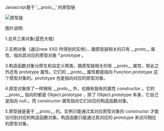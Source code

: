 Javascript基于 ‘\_\_proto\_\_’ 的原型链

![原型链](http://course-image.qiniudn.com/js_intermediate_proto_link_map.jpg)

图片说明:

1.总共三类对象(蓝色大框)

2.实例对象（通过new XX() 所得到的实例），跟原型链相关的只有 \_\_proto\_\_ 属性，指向其对应的原型对象 *.prototype 。

3.构造函数对象分原生和自定义两类。跟原型链相关的有 \_\_proto\_\_ 属性，除此之外还有 prototype 属性。它们的 \_\_proto\_\_ 属性都是指向 Function.prototype 这个原型对象的。prototype 也是指向对应的原型对象。

4.原型对象除了一样拥有 \_\_proto\_\_ 外，也拥有独有的属性 constructor 。它的\_\_proto\_\_ 指向的都是 Object.prototype ，除了 Object.prototype 本身，它自己是指向 null 。而 constructor 属性指向它们对应的构造函数对象。

5.原型链是基于 \_\_proto\_\_ 的。实例只能通过其对应原型对象的 constructor 才能访问到对应的构造函数对象。构造函数只能通过其对应的 prototype 来访问相应的原型对象。
